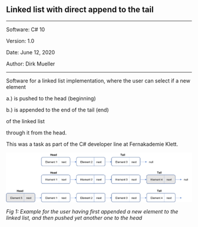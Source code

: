 ## Linked list with direct append to the tail
**********************************************
Software:		C# 10

Version:    	1.0

Date: 			June 12, 2020

Author:			Dirk Mueller
**********************************************
Software for a linked list implementation, where the user can select if a new element

a.) is pushed to the head (beginning) 

b.) is appended to the end of the tail (end)  

of the linked list

through it from the head.

This was a task as part of the C# developer line at Fernakademie Klett.

![](https://github.com/DirkMueller8/linked_list/blob/master/HeadTailLinkedList.png)

*Fig 1: Example for the user having first appended a new element to the linked list, and then pushed yet another one to the head*
